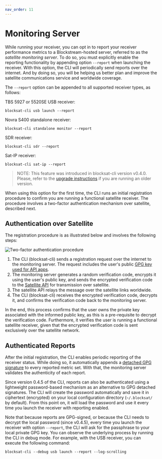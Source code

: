 ```yaml
---
nav_order: 11
---
```


# Monitoring Server

While running your receiver, you can opt in to report your receiver performance metrics to a Blockstream-hosted server, referred to as the *satellite monitoring server*. To do so, you must explicitly enable the reporting functionality by appending option `--report` when launching the receiver. With this option, the CLI will periodically send reports over the internet. And by doing so, you will be helping us better plan and improve the satellite communications service and worldwide coverage.

The `--report` option can be appended to all supported receiver types, as follows:

TBS 5927 or 5520SE USB receiver:

```
blocksat-cli usb launch --report
```

Novra S400 standalone receiver:

```
blocksat-cli standalone monitor --report
```

SDR receiver:

```
blocksat-cli sdr --report
```

Sat-IP receiver:

```
blocksat-cli sat-ip --report
```

> NOTE: This feature was introduced in blocksat-cli version v0.4.0. Please, refer to the [upgrade instructions](quick-reference.md#cli-installation-and-upgrade) if you are running an older version.

When using this option for the first time, the CLI runs an initial registration procedure to confirm you are running a functional satellite receiver. The procedure involves a two-factor authentication mechanism over satellite, described next.

## Authentication over Satellite

The registration procedure is as illustrated below and involves the following steps:

![Two-factor authentication procedure](img/monitoring-api-authentication.png)

1. The CLI (blocksat-cli) sends a registration request over the internet to the monitoring server. The request includes the user's public [GPG key used for API apps](api.md#encryption-keys).
2. The monitoring server generates a random verification code, encrypts it using the user's public key, and sends the encrypted verification code to the [Satellite API](api.md) for transmission over satellite.
3. The satellite API relays the message over the satellite links worldwide.
4. The CLI (blocksat-cli) receives the encrypted verification code, decrypts it, and confirms the verification code back to the monitoring server.

In the end, this process confirms that the user owns the private key associated with the informed public key, as this is a pre-requisite to decrypt the verification code. Furthermore, it verifies the user is running a functional satellite receiver, given that the encrypted verification code is sent exclusively over the satellite network.

## Authenticated Reports

After the initial registration, the CLI enables periodic reporting of the receiver status. While doing so, it automatically appends a [detached GPG signature](https://www.gnupg.org/gph/en/manual/x135.html) to every reported metric set. With that, the monitoring server validates the authenticity of each report.

Since version 0.4.5 of the CLI, reports can also be authenticated using a lightweight password-based mechanism as an alternative to GPG detached signatures. The CLI will create the password automatically and save it in ciphertext (encrypted) on your local configuration directory (`~/.blocksat/` by default). From this point on, it will load the password and use it every time you launch the receiver with reporting enabled.

Note that because reports are GPG-signed, or because the CLI needs to decrypt the local password (since v0.4.5), every time you launch the receiver with option `--report`, the CLI will ask for the passphrase to your local private GPG key. You can observe the underlying process by running the CLI in debug mode. For example, with the USB receiver, you can execute the following command:

```
blocksat-cli --debug usb launch --report --log-scrolling
```